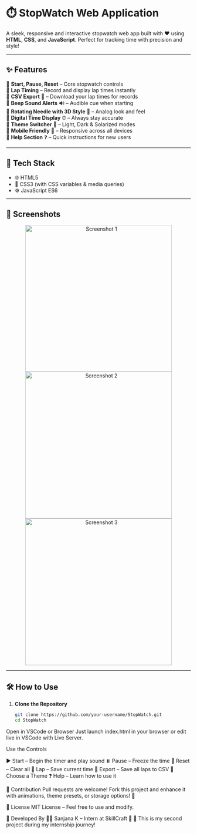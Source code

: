 # ⏱️ StopWatch Web Application

A sleek, responsive and interactive stopwatch web app built with ❤️ using **HTML**, **CSS**, and **JavaScript**. Perfect for tracking time with precision and style!

---

## ✨ Features

🔸 **Start, Pause, Reset** – Core stopwatch controls  
🔸 **Lap Timing** – Record and display lap times instantly  
🔸 **CSV Export** 📄 – Download your lap times for records  
🔸 **Beep Sound Alerts** 🔊 – Audible cue when starting  
🔸 **Rotating Needle with 3D Style** 🧭 – Analog look and feel  
🔸 **Digital Time Display** ⏰ – Always stay accurate  
🔸 **Theme Switcher** 🎨 – Light, Dark & Solarized modes  
🔸 **Mobile Friendly** 📱 – Responsive across all devices  
🔸 **Help Section** ❓ – Quick instructions for new users  

---

## 📂 Tech Stack

- 🌐 HTML5  
- 🎨 CSS3 (with CSS variables & media queries)  
- ⚙️ JavaScript ES6  

---
## 📸 Screenshots

<div align="center">

<img src="https://github.com/user-attachments/assets/40e69e22-38cc-4522-b564-958dec3d8073" width="400" alt="Screenshot 1"/>

<img src="https://github.com/user-attachments/assets/9181529e-3c29-4032-8252-02d58b369124" width="400" alt="Screenshot 2"/>

<img src="https://github.com/user-attachments/assets/6985d870-0c36-4aa8-9da1-71788668df6a" width="400" alt="Screenshot 3"/>

</div>

---

## 🛠️ How to Use

1. **Clone the Repository**  
   ```bash
   git clone https://github.com/your-username/StopWatch.git
   cd StopWatch
Open in VSCode or Browser
Just launch index.html in your browser or edit live in VSCode with Live Server.

Use the Controls

▶️ Start – Begin the timer and play sound
⏸️ Pause – Freeze the time
🔁 Reset – Clear all
🏁 Lap – Save current time
📄 Export – Save all laps to CSV
🎨 Choose a Theme
❓ Help – Learn how to use it

🙌 Contribution
Pull requests are welcome! Fork this project and enhance it with animations, theme presets, or storage options! 🚀

📜 License
MIT License – Feel free to use and modify.

📢 Developed By
👩‍💻 Sanjana K – Intern at SkillCraft 🚀
🌟 This is my second project during my internship journey!
